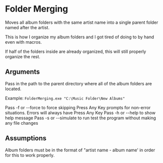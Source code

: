 # Folder Merging

Moves all album folders with the same artist name into a single parent folder named after the artist.

This is how I organize my album folders and I got tired of doing to by hand even with macros.

If half of the folders inside are already organized, this will still properly organize the rest.

## Arguments
Pass in the path to the parent directory where all of the album folders are located.

Example: `FolderMerging.exe "C:\Music Folder\New Albums"`

Pass -f or --force to force skipping Press Any Key prompts for non-error situations. Errors will always have Press Any Key
Pass -h or --help to show help message
Pass -s or --simulate to run test the program without making any file changes

## Assumptions
Album folders must be in the format of "artist name - album name' in order for this to work properly.
